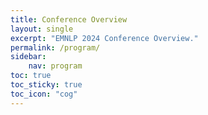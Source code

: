 ```yaml
---
title: Conference Overview
layout: single
excerpt: "EMNLP 2024 Conference Overview."
permalink: /program/
sidebar:
    nav: program
toc: true
toc_sticky: true
toc_icon: "cog"
---
```



<!-- [Conference Handbook](/downloads/EMNLP-2023-Handbook-Dec-06.pdf)
{: .text-center .notice--success}

Please refer to this [spreadsheet](https://docs.google.com/spreadsheets/d/1CB9fsADV_U2Dce6Pe47AT-OlmyTOXkEmYqEqt8RMH5c/edit#gid=1086044152) or the [mini conference](https://virtual2023.emnlp.org/)  for the detailed presentation schedule. 

Time Zone: SGT (GMT+8)


<style>
.notes { font-size: .9em; }
</style>

<style>
.news-table { font-size: .9em; table-layout: fixed; }
.news-table tr td:nth-child(1) { font-weight: bold; width: 9em; }
</style>

| Program |  Details  |
|:---|:---|
| Registration | December 5, 2023: 18:00 – 21:00 <br> December 6, 2023: 07:30 – 17:30 <br> December 7, 2023: 07:30 – 19:00 <br> December 8, 2023: 07:30 – 17:30 <br> December 9, 2023: 08:30 – 19:30 <br> December 10, 2023: 08:30 – 13:30 <br> Resorts World Convention Center (B2 Central Foyer)| 
| Tutorials | December 6, 2023 <br> Morning Tutorials 09:00 – 12:30 <br> Afternoon Tutorials 14:00 – 17:30 <br> 2 Coffee Breaks Pastries will be offered <br> Lunch and Dinner on your own| 
| Workshops | December 6 & 7, 2023 <br> Please See [Workshop Tab](https://2023.emnlp.org/program/workshops/) for Workshops and Links to Programs <br> 2 Coffee Breaks Pastries will be offered <br> Lunch and Dinner on your own| 
| Welcome Receptions | December 7, 2023 <br> 19:00 – 21:30 <br> 19:00 – Welcome- Lion Dance <br> 20:00 – Local Entertainment <br> 21:00 – Last Call  <br> Light hors d’oeuvre and 1 drink ticket provided. <br> Admission ticket included with Full Conference Registration <br> Dinner will be on your own| 
| Main Conference | December 8, 9, 10, 2023 <br> 2 Coffee Breaks Pastries will be offered <br> Lunch and Dinner on your own <br> Authors needing to print posters you can order for onsite [pick up here](https://www.cma.sg/event/emnlp23/).| 
| Social Event | December 9, 2023 <br> Buffet Dinner from 18:30 – 21:30 at the Conference Center <br> Universal Studio Singapore 20:00 – 23:45 <br> Admission ticket to both included with Full Conference Registration <br> Must have wristbands to enter| 
{: .news-table}


## Wednesday, Dec 6th

| Start |  End  | Session                             |
| :---: | :---: | :---------------------------------- |
| 09:00 | 10:30 | Tutorial Session & Workshop Session |
| 10:30 | 11:00 | Break Located in Ballroom Foyer     |
| 11:00 | 12:30 | Tutorial Session & Workshop Session |
| 12:30 | 14:00 | Lunch Time on own                   |
| 14:00 | 15:30 | Tutorial Session & Workshop Session |
| 15:30 | 16:00 | Break Located in Ballroom Foyer     |
| 16:00 | 17:30 | Tutorial Session & Workshop Session |
{: .notes}


* **Registration: Central Foyer**
* Please refer to [Workshops](/program/workshops/) and [Tutorials](/program/tutorials) for details 
{: .notes}



## Thursday, Dec 7th

|   Start   |    End    | Session                                        |
| :-------: | :-------: | :--------------------------------------------- |
|   09:00   |   10:30   | Workshop Session                               |
|   10:30   |   11:00   | Break Located in Ballroom Foyer                |
|   11:00   |   12:30   | Workshop Session                               |
|   12:30   |   14:00   | Lunch Time on own                              |
|   14:00   |   15:30   | Workshop Session                               |
|   15:30   |   16:00   | Break Located in Ballroom Foyer                |
|   16:00   |   17:30   | Workshop Session                               |
| **19:00** | **21:00** | **Welcome Reception Located in Central 1 - 3** |
{: .notes}


* **Registration: Central Foyer**
* Please refer to [Workshops](/program/workshops/) for details
{: .notes}



## Friday, Dec 8th

| Start |  End  | Session                 |
| :---: | :---: | :---------------------- |
| 09:00 | 10:30 | Welcome Keynote         |
| 10:30 | 11:00 | Break In West Foyer     |
| 11:00 | 12:30 | Orals / Demos / Posters |
| 12:30 | 14:00 | Lunch on own            |
| 14:00 | 15:30 | Orals / Demos / Posters |
| 15:30 | 16:00 | Break In West Foyer     |
| 16:00 | 17:30 | Orals / Demos / Posters |
{: .notes}


* **Registration: Central Foyer**
{: .notes}


## Saturday, Dec 9th

| Start |  End  | Session                 |
| :---: | :---: | :---------------------- |
| 09:00 | 10:30 | Orals / Demos / Posters |
| 10:30 | 11:00 | Break In West Foyer     |
| 11:00 | 12:30 | Orals / Demos / Posters |
| 12:30 | 13:45 | Lunch on own            |
| 13:45 | 14:30 | Business Mtg            |
| 14:30 | 15:30 | Keynote                 |
| 15:30 | 16:00 | Break In West Foyer     |
| 16:00 | 17:00 | Panel                   |
| 18:30 | 21:30 | Dinner                  |
| 20:00 | 23:45 | Universal Studios       |
{: .notes}

* **Registration: Central Foyer**
{: .notes}


## Sunday, Dec 10th

| Start |  End  | Session                 |
| :---: | :---: | :---------------------- |
| 09:00 | 10:30 | Orals / Demos / Posters |
| 10:30 | 11:00 | Break In West Foyer     |
| 11:00 | 12:30 | Orals / Demos / Posters |
| 12:30 | 14:00 | Lunch on own            |
| 14:00 | 15:00 | Keynote                 |
| 15:00 | 15:30 | Break In West Foyer     |
| 15:30 | 16:15 | **Best Paper Awards**   |
| 16:15 | 17:30 | **Closing Session**      |
{: .notes}

* **Registration: Central Foyer**
{: .notes} -->
